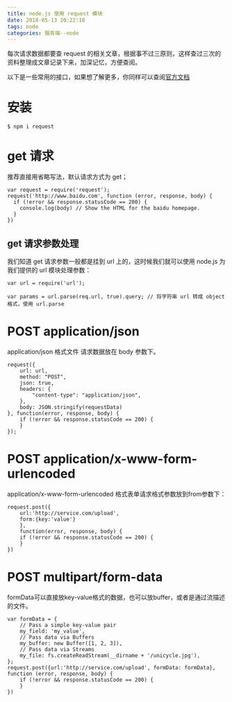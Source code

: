 ```yaml
---
title: node.js 使用 request 模块
date: 2018-05-13 20:22:18
tags: node
categories: 服务端--node
---
```



每次请求数据都要查 request 的相关文章，根据事不过三原则，这样查过三次的资料整理成文章记录下来，加深记忆，方便查阅。

<!-- more -->

以下是一些常用的接口，如果想了解更多，你同样可以查阅[官方文档](https://github.com/request/request)

# 安装

```
$ npm i request 
```

# get 请求

推荐直接用省略写法，默认请求方式为 get；

```
var request = require('request');
request('http://www.baidu.com', function (error, response, body) {
  if (!error && response.statusCode == 200) {
    console.log(body) // Show the HTML for the baidu homepage.
  }
})
```

## get 请求参数处理

我们知道 get 请求参数一般都是挂到 url 上的，这时候我们就可以使用 node.js 为我们提供的 url 模块处理参数：

```
var url = require('url');

var params = url.parse(req.url, true).query; // 将字符串 url 转成 object 格式，使用 url.parse
```

# POST application/json

application/json 格式文件 请求数据放在 body 参数下。

```
request({
    url: url,
    method: "POST",
    json: true,
    headers: {
        "content-type": "application/json",
    },
    body: JSON.stringify(requestData)
}, function(error, response, body) {
    if (!error && response.statusCode == 200) {
    }
}); 
```

# POST application/x-www-form-urlencoded

application/x-www-form-urlencoded 格式表单请求格式参数放到from参数下：

```
request.post({
    url:'http://service.com/upload', 
    form:{key:'value'}
    }, 
    function(error, response, body) {
    if (!error && response.statusCode == 200) {
    }
})
```

# POST multipart/form-data

formData可以直接放key-value格式的数据，也可以放buffer，或者是通过流描述的文件。

```
var formData = {
    // Pass a simple key-value pair
    my_field: 'my_value',
    // Pass data via Buffers
    my_buffer: new Buffer([1, 2, 3]),
    // Pass data via Streams
    my_file: fs.createReadStream(__dirname + '/unicycle.jpg'),
};
request.post({url:'http://service.com/upload', formData: formData}, function (error, response, body) {  
    if (!error && response.statusCode == 200) {
    }
})
```